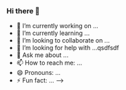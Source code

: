### Hi there 👋


- 🔭 I’m currently working on ...
- 🌱 I’m currently learning ...
- 👯 I’m looking to collaborate on ...
- 🤔 I’m looking for help with ...qsdfsdf
- 💬 Ask me about ...
- 📫 How to reach me: ...
- 😄 Pronouns: ...
- ⚡ Fun fact: ...
-->
